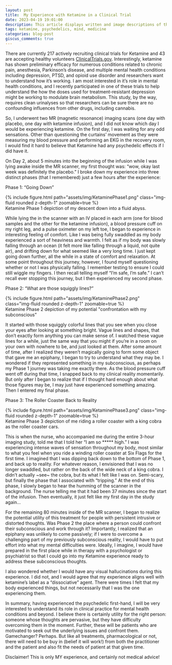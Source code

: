 ```yaml
---
layout: post
title:  My Experience with Ketamine in a Clinical Trial
date: 2023-04-19 19:01:00
description: This article displays written and image descriptions of the phases of my experience of ketamine while enrolled in a clinical trial understanding the psychedelic effects on the brain
tags: ketamine, psychedelics, mind, medicine
categories: blog-post
giscus_comments: true
---
```

There are currently 217 actively recruiting clinical trials for Ketamine and 43 are accepting healthy volunteers <a href="https://clinicaltrials.gov/ct2/results?term=Ketamine&recrs=a&age_v=&gndr=&hlth=Y&type=Intr&rslt=&Search=Apply">ClinicalTrials.gov</a>. Interestingly, ketamine has shown preliminary efficacy for numerous conditions related to chronic pain, anesthesia, Parkinson’s disease, and multiple mental health conditions including depression, PTSD, and opioid use disorder and researchers want to understand how it’s working. I am most interested in it’s role in mental health conditions, and I recently participated in one of these trials to help understand the how the doses used for treatment-resistant depression might be working to modulate brain metabolism. This study, by the way, requires clean urinalyses so that researchers can be sure there are no confounding influences from other drugs, including cannabis.  

So, I underwent two MR (magnetic resonance) imaging scans (one day with placebo, one day with ketamine infusion), and I did not know which day I would be experiencing ketamine. On the first day, I was waiting for any odd sensations. Other than questioning the curtains’ movement as they were measuring my blood pressure and performing an EKG in the recovery room, I would find it hard to believe that Ketamine had any psychedelic effects if I did have it.

On Day 2, about 5 minutes into the beginning of the infusion while I was lying awake inside the MR scanner, my first thought was: “wow, okay last week was definitely the placebo.” I broke down my experience into three distinct phases (that I remembered) just a few hours after the experience:

Phase 1: “Going Down”

<div class="row mt-3">
    <div class="col-sm mt-3 mt-md-0">
        {% include figure.html path="assets/img/KetaminePhase1.png" class="img-fluid rounded z-depth-1" zoomable=true %}
    </div>
</div>
<div class="caption">
    Ketamine Phase 1 depiction of my descent down into a fluid abyss.
</div>

While lying the in the scanner with an IV placed in each arm (one for blood samples and the other for the ketamine infusion), a blood pressure cuff on my right leg, and a pulse oximeter on my left toe, I began to experience in interesting feeling of comfort. Like I was being fully swaddled as my body experienced a sort of heaviness and warmth. I felt as if my body was slowly falling through an ocean (it felt more like falling through a liquid, not quite air), and drifting down for what seemed like a very long time. I just kept going down further, all the while in a state of comfort and relaxation. At some point throughout this journey, however, I found myself questioning whether or not I was physically falling. I remember testing to ensure I could still wiggle my fingers. I then recall telling myself “I’m safe, I’m safe.” I can’t recall ever stopping this journey, but I then experienced my second phase.

Phase 2: “What are those squiggly lines?”

<div class="row mt-3">
    <div class="col-sm mt-3 mt-md-0">
        {% include figure.html path="assets/img/KetaminePhase2.png" class="img-fluid rounded z-depth-1" zoomable=true %}
    </div>
</div>
<div class="caption">
    Ketamine Phase 2 depiction of my potential "confrontation with my subconscious"
</div>

It started with those squiggly colorful lines that you see when you close your eyes after looking at something bright. Vague lines and shapes, that don’t exactly form anything you can make sense of. I watched these vague lines for a while, just the same way that you might if you’re in a room on your own with nowhere to be, and just looked at them. After some amount of time, after I realized they weren’t magically going to form some object that gave me an epiphany, I began to try to understand what they may be. I wondered if they represented something in my subconscious, as perhaps my Phase 1 journey was taking me exactly there. As the blood pressure cuff went off during that time, I snapped back to my clinical reality momentarily. But only after I began to realize that if I thought hard enough about what those figures may be, I may just have experienced something amazing. Then I entered my final phase.

Phase 3: The Roller Coaster Back to Reality

<div class="row mt-3">
    <div class="col-sm mt-3 mt-md-0">
        {% include figure.html path="assets/img/KetaminePhase3.png" class="img-fluid rounded z-depth-1" zoomable=true %}
    </div>
</div>
<div class="caption">
    Ketamine Phase 3 depiction of me riding a roller coaster with a king cobra as the roller coaster cars.
</div>

This is when the nurse, who accompanied me during the entire 3-hour imaging study, told me that I told her “I am so ***** high.” I was experiencing intense waves of sensation throughout my body, most similar to what you feel when you ride a winding roller coaster at Six Flags for the first time. I imagined that I was dipping back down to the bottom of Phase 1, and back up to reality. For whatever reason, I envisioned that I was no longer swaddled, but rather on the back of the wide neck of a king cobra. I didn’t actually ~see~ the cobra, but its what I felt like I was on. Semi-scary, but finally the phase that I associated with “tripping.” At the end of this phase, I slowly began to hear the humming of the scanner in the background. The nurse telling me that it had been 37 minutes since the start of the infusion. Then eventually, it just felt like my first day in the study again…

For the remaining 80 minutes inside of the MR scanner, I began to realize the potential utility of this treatment for people with persistent intrusive or distorted thoughts. Was Phase 2 the place where a person could confront their subconscious and work through it? Importantly, I realized that an epiphany was unlikely to come passively; if I were to overcome a challenging part of my previously subconscious reality, I would have to put effort into what my mental difficulties were. Ideally, I imagine, I would have prepared in the first place while in therapy with a psychologist or psychiatrist so that I could go into my Ketamine experience ready to address these subconscious thoughts.

I also wondered whether I would have any visual hallucinations during this experience. I did not, and I would agree that my experience aligns well with ketamine’s label as a “dissociative” agent. There were times I felt that my body experienced things, but not necessarily that I was the one experiencing them.

In summary, having experienced the psychedelic first-hand, I will be very interested to understand its role in clinical practice for mental health conditions and beyond. I believe there is certainly utility for the right person: someone whose thoughts are pervasive, but they have difficulty overcoming them in the moment. Further, these will be patients who are motivated to seek out the underlying issues and confront them. Gamechanger? Perhaps. But like all treatments, pharmacological or not, there will need to be buy in (belief it will work!) from both the practitioner and the patient and also fit the needs of patient at that given time. 

Disclaimer! This is only MY experience, and certainly not medical advice!
